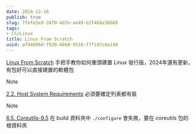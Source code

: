 ```yaml
---
date: 2024-12-16
publish: true
slug: 7fefe2e9-2470-4d7e-ae49-b2f468a38668
tags:
- CS/Linux
title: Linux From Scratch
uuid: af94606d-f910-4068-9516-f7f1d7c6a140
---
```

[Linux From Scratch](https://www.linuxfromscratch.org/lfs/view/systemd)
手把手教你如何重頭建置 Linux 發行版，2024年還有更新，有包好可以直接建置的軟體包

> [!Note]
> [2.2. Host System Requirements](https://www.linuxfromscratch.org/lfs/view/systemd/chapter02/hostreqs.html) 必須要確定列表都有裝



> [!Note]
> [6.5. Coreutils-9.5](https://www.linuxfromscratch.org/lfs/view/systemd/chapter06/coreutils.html) 在 build 資料夾中 `./configure` 會失敗，要在 coreutils 包的根資料夾
